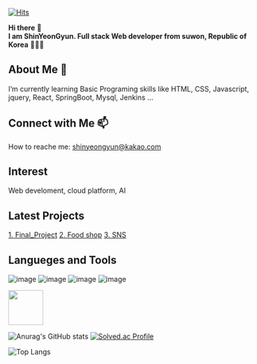 

<!--
### Hi there 👋
**SHIN-YEONGYUN/SHIN-YEONGYUN** is a ✨ _special_ ✨ repository because its `README.md` (this file) appears on your GitHub profile.

Here are some ideas to get you started:

- 🔭 I’m currently working on ...
- 🌱 I’m currently learning ...
- 👯 I’m looking to collaborate on ...
- 🤔 I’m looking for help with ...
- 💬 Ask me about ...
- 📫 How to reach me: ...
- 😄 Pronouns: ...
- ⚡ Fun fact: ...
-->

<!-- 주석 -->
<!-- 방문자수 -->
[![Hits](https://hits.seeyoufarm.com/api/count/incr/badge.svg?url=https%3A%2F%2Fgithub.com%2FSHIN-YEONGYUN%2Fhit-counter&count_bg=%23325BD2&title_bg=%23F03030&icon=&icon_color=%23E7E7E7&title=hits&edge_flat=false)](https://hits.seeyoufarm.com)
<!-- 인사말 -->
**Hi there** 👋  
**I am ShinYeonGyun. Full stack Web developer from suwon, Republic of Korea** 👨🏻‍💻  
<!-- 나에 대한 설명 -->
## About Me 🌱  
I’m currently learning Basic Programing skills like HTML, CSS, Javascript, jquery, React, SpringBoot, Mysql, Jenkins ...
<!-- 연락 정보 -->
## Connect with Me 📫  
How to reache me: shinyeongyun@kakao.com
<!-- 관심분야 -->
## Interest  
Web develoment, cloud platform, AI
<!-- 최근 프로젝트 -->
## Latest Projects  
[1. Final_Project](https://github.com/SHIN-YEONGYUN/Final_Project)
[2. Food shop](https://github.com/SHIN-YEONGYUN/Foodie-Green)
[3. SNS](https://github.com/SHIN-YEONGYUN/nwitter-reloaded)
<!-- 사용할 수 있는 언어 및 툴 -->
## Langueges and Tools  
<!-- 글자 -->
<!-- HTML,CSS,Javascript,React,Spring boot,Mysql,Jenkis,sts4... -->
<!-- 뱃지 -->
![image](https://github.com/SHIN-YEONGYUN/SHIN-YEONGYUN/assets/125335424/63d25463-c403-442d-8a0d-4ce39f51aab2)
![image](https://github.com/SHIN-YEONGYUN/SHIN-YEONGYUN/assets/125335424/05cf82e3-b1e7-453b-a2d1-81228a53222d)
![image](https://github.com/SHIN-YEONGYUN/SHIN-YEONGYUN/assets/125335424/8d51ca7c-af20-4603-9533-1780ac7b01c2)
![image](https://github.com/SHIN-YEONGYUN/SHIN-YEONGYUN/assets/125335424/7f8ca809-e89e-435d-9a2b-369792d88ac6)

<!-- 이미지 -->
<!-- ![java](https://cdn.jsdelivr.net/gh/devicons/devicon/icons/java/java-original-wordmark.svg "java)") -->
<img src="https://cdn.jsdelivr.net/gh/devicons/devicon/icons/java/java-original-wordmark.svg" height="70px" width="70px"/>

<!-- 기타 (github 통계) -->
![Anurag's GitHub stats](https://github-readme-stats.vercel.app/api?username=SHIN-YEONGYUN&show_icons=true&theme=dark)
[![Solved.ac Profile](http://mazassumnida.wtf/api/v2/generate_badge?boj=yeon97a)](https://solved.ac/yeon97a/)

<!-- 기타 (github 사용 언어 그래프) -->
![Top Langs](https://github-readme-stats.vercel.app/api/top-langs/?username=SHIN-YEONGYUN&layout=compact)

